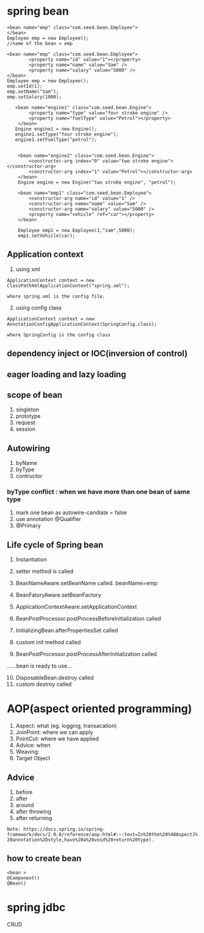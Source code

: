 
# spring bean
```
<bean name="emp" class="com.seed.bean.Employee">
</bean>
Employee emp = new Employee(); 
//name of the bean = emp
```

```
<bean name="emp" class="com.seed.bean.Employee">
    	<property name="id" value="1"></property>
    	<property name="name" value="Sam" />
    	<property name="salary" value="5000" />
</bean>
Employee emp = new Employee();
emp.setId(1);
emp.setName("Sam");
emp.setSalary(1000);
```

```
   <bean name="engine1" class="com.seed.bean.Engine">
    	<property name="type" value="four stroke engine" />
    	<property name="fuelType" value="Petrol"></property>
    </bean>
   Engine engine1 = new Engine();
   engine1.setType("four stroke engine");
   engine1.setFuelType("petrol");

    
    <bean name="engine2" class="com.seed.bean.Engine">
    	<constructor-arg index="0" value="two stroke engine"></constructor-arg>
    	<constructor-arg index="1" value="Petrol"></constructor-arg>
    </bean>
    Engine engine = new Engine("two stroke engine", "petrol");
```

```
    <bean name="emp1" class="com.seed.bean.Employee">
    	<constructor-arg name="id" value="1" />
    	<constructor-arg name="name" value="Sam" />
    	<constructor-arg name="salary" value="5000" />
    	<property name="vehicle" ref="car"></property>
    </bean>

    Employee emp1 = new Employee(1,"sam",5000);
    emp1.setVehicle(car);
```
## Application context
1. using xml
```
ApplicationContext context = new ClassPathXmlApplicationContext("spring.xml");

where spring.xml is the config file.

```

2. using config class
```
ApplicationContext context = new AnnotationConfigApplicationContext(SpringConfig.class);

where SpringConfig is the config class
```

## dependency inject or IOC(inversion of control)


## eager loading and lazy loading


## scope of bean
1. singleton
2. prototype
3. request
4. session


## Autowiring
1. byName
2. byType
3. contructor


### byType conflict : when we have more than one bean of same type
1. mark one bean as autowire-candiate = false
2. use annotation @Qualifier
3. @Primary


## Life cycle of Spring bean
1. Instantiation
2. setter method is called
3. BeanNameAware.setBeanName called. beanName=emp
4. BeanFatoryAware.setBeanFactory
5. ApplicationContextAware.setApplicationContext


6. BeanPostProcessor.postProcessBeforeInitialization called
7. InitializingBean.afterPropertiesSet called
8. custom init method called
9. BeanPostProcessor.postProcessAfterInitialization called

......bean is ready to use...

10. DisposableBean.destroy called
11. custom destroy called


# AOP(aspect oriented programming)
1. Aspect: what (eg. logging, transacation)
2. JoinPoint: where we can apply
3. PointCut: where we have applied
4. Advice: when
5. Weaving:
6. Target Object

## Advice 
1. before
2. after
3. around
4. after throwing
5. after returning

`
Note: https://docs.spring.io/spring-framework/docs/2.0.8/reference/aop.html#:~:text=In%20the%20%40AspectJ%20annotation%2Dstyle,have%20a%20void%20return%20type).
`

## how to create bean
```
<bean >
@Component()
@Bean()
```



# spring jdbc
CRUD





